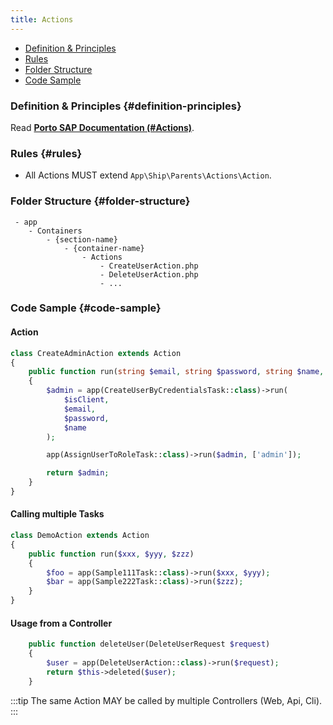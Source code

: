 ```yaml
---
title: Actions
---
```

- [Definition & Principles](#definition-principles)
- [Rules](#rules)
- [Folder Structure](#folder-structure)
- [Code Sample](#code-sample)

### Definition & Principles {#definition-principles}

Read [**Porto SAP Documentation (#Actions)**](https://github.com/Mahmoudz/Porto#Actions).

### Rules {#rules}

- All Actions MUST extend `App\Ship\Parents\Actions\Action`.

### Folder Structure {#folder-structure}

```
 - app
    - Containers
        - {section-name}
            - {container-name}
                - Actions
                    - CreateUserAction.php
                    - DeleteUserAction.php
                    - ...
```

### Code Sample {#code-sample}

#### Action

```php
class CreateAdminAction extends Action
{
    public function run(string $email, string $password, string $name, bool $isClient = false): User
    {
        $admin = app(CreateUserByCredentialsTask::class)->run(
            $isClient,
            $email,
            $password,
            $name
        );

        app(AssignUserToRoleTask::class)->run($admin, ['admin']);

        return $admin;
    }
}
```

#### Calling multiple Tasks

```php
class DemoAction extends Action
{
    public function run($xxx, $yyy, $zzz)
    {
        $foo = app(Sample111Task::class)->run($xxx, $yyy);
        $bar = app(Sample222Task::class)->run($zzz);
    }
}
```

#### Usage from a Controller

```php
    public function deleteUser(DeleteUserRequest $request)
    {
        $user = app(DeleteUserAction::class)->run($request);
        return $this->deleted($user);
    }
```
:::tip
The same Action MAY be called by multiple Controllers (Web, Api, Cli).
:::

